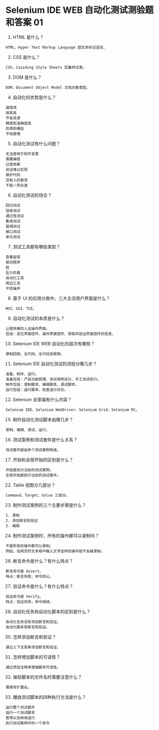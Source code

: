 # Selenium IDE WEB 自动化测试测验题和答案 01

1. HTML 是什么？   
```
HTML，Hyper Text Markup Language 超文本标记语言。
```
2. CSS 是什么？   
```
CSS，Cassding Style Sheets 层叠样式表。
```
3. DOM 是什么？   
```
DOM，Document Object Model 文档对象类型。
```
4. 自动化的优势是什么？   
```
速度快
效率高
节省资源
精度和准确度高
仿真和模拟
不知疲倦
```
5. 自动化测试有什么问题？   
```
无法使用于软件变更
需要编程
过度依赖
验证难以实现
维护代码
没有人的直觉
不能一劳永逸
```
6. 自动化测试的场合？   
```
回归测试
验收测试
通过性测试
集成测试
冒烟测试
接口测试
单元测试
```
7. 测试工具都有哪些类型？   
```
查看监视
驱动程序
桩
压力负载
自动化工具
周边工具
干扰噪声
```
8. 基于 UI 的应用分类中，三大主流用户界面是什么？   
```
WUI、GUI、TUI。
```
9. 自动化测试的本质是什么？   
```
让程序模仿人去操作界面。
包括：定位界面控件、操作界面控件、获取并验证界面控件的信息。
```
10. Selenium IDE WEB 自动化的层次有哪些？   
```
录制回放、全代码、全代码加框架。
```
11. Selenium IDE 自动化测试的流程分哪几步？   
```
准备、制作、运行。
准备包括：产品功能梳理、测试用例设计、手工测试执行。
制作包括：录制脚本、编辑脚本、调试脚本。
运行包括：运行脚本、检查运行日志。
```
12. Selenium 全家福有什么内容？   
```
Selenium IDE、Selenium WebDriver、Selenium Grid、Selenium RC。
```
15. 制作自动化测试脚本由哪几步？   
```
录制、编辑、调试、运行。
```
16. 测试案例和测试套件是什么关系？   
```
测试套件是由多个测试案例构成。
```
17. 开始和全部开始的区别是什么？   
```
开始是执行当前的测试案例。
全部开始是执行当前的测试套件。
```
22. Table 视图分几部分？   
```
Command、Target、Value 三部分。
```
23. 制作测试案例的三个主要步骤是什么？   
```
1. 录制
2. 添加断言和验证
3. 编辑
```
24. 制作测试案例时，所有的操作都可以录制吗？   
```
不是所有的操作都可以录制。
例如，在网页的文本框中输入文字这样的操作就不会被录制。
```
26. 断言命令是什么？有什么特点？   
```
断言命令是 Assert。
特点：断言失败，命令终止。
```
27. 验证命令是什么？有什么特点？   
```
验证命令是 Verify。
特点：验证失败，命令继续。
```
28. 自动化任务和自动化脚本的区别是什么？   
```
自动化任务没有添加断言和验证。
自动化脚本有断言和验证。
```
30. 怎样添加断言和验证？   
```
通过上下文菜单添加断言和验证。
```
31. 怎样增加脚本的可读性？   
```
通过添加注释来增强脚本可读性。
```
32. 保存脚本的文件名时需要注意什么？   
```
需填写扩展名。
```
33. 播放测试脚本的四种执行方法是什么？   
```
运行整个测试套件
运行一个测试脚本
暂停以及继续运行
执行测试案例中的一个命令
```
